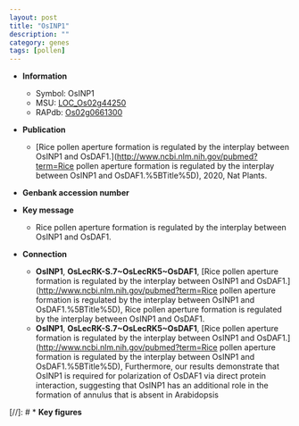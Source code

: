 ```yaml
---
layout: post
title: "OsINP1"
description: ""
category: genes
tags: [pollen]
---
```


* **Information**  
    + Symbol: OsINP1  
    + MSU: [LOC_Os02g44250](http://rice.plantbiology.msu.edu/cgi-bin/ORF_infopage.cgi?orf=LOC_Os02g44250)  
    + RAPdb: [Os02g0661300](http://rapdb.dna.affrc.go.jp/viewer/gbrowse_details/irgsp1?name=Os02g0661300)  

* **Publication**  
    + [Rice pollen aperture formation is regulated by the interplay between OsINP1 and OsDAF1.](http://www.ncbi.nlm.nih.gov/pubmed?term=Rice pollen aperture formation is regulated by the interplay between OsINP1 and OsDAF1.%5BTitle%5D), 2020, Nat Plants.

* **Genbank accession number**  

* **Key message**  
    + Rice pollen aperture formation is regulated by the interplay between OsINP1 and OsDAF1.

* **Connection**  
    + __OsINP1__, __OsLecRK-S.7~OsLecRK5~OsDAF1__, [Rice pollen aperture formation is regulated by the interplay between OsINP1 and OsDAF1.](http://www.ncbi.nlm.nih.gov/pubmed?term=Rice pollen aperture formation is regulated by the interplay between OsINP1 and OsDAF1.%5BTitle%5D), Rice pollen aperture formation is regulated by the interplay between OsINP1 and OsDAF1.
    + __OsINP1__, __OsLecRK-S.7~OsLecRK5~OsDAF1__, [Rice pollen aperture formation is regulated by the interplay between OsINP1 and OsDAF1.](http://www.ncbi.nlm.nih.gov/pubmed?term=Rice pollen aperture formation is regulated by the interplay between OsINP1 and OsDAF1.%5BTitle%5D),  Furthermore, our results demonstrate that OsINP1 is required for polarization of OsDAF1 via direct protein interaction, suggesting that OsINP1 has an additional role in the formation of annulus that is absent in Arabidopsis

[//]: # * **Key figures**  


